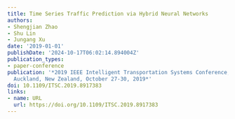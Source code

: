 ```yaml
---
title: Time Series Traffic Prediction via Hybrid Neural Networks
authors:
- Shengjian Zhao
- Shu Lin
- Jungang Xu
date: '2019-01-01'
publishDate: '2024-10-17T06:02:14.894004Z'
publication_types:
- paper-conference
publication: '*2019 IEEE Intelligent Transportation Systems Conference, ITSC 2019,
  Auckland, New Zealand, October 27-30, 2019*'
doi: 10.1109/ITSC.2019.8917383
links:
- name: URL
  url: https://doi.org/10.1109/ITSC.2019.8917383
---
```

